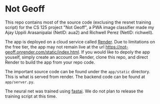 # Not Geoff

This repo contains most of the source code (exclusing the resnet training script) for the CS 125 project "Not Geoff", a PWA image classifier made my Ajay Uppili Arasanipalai (NetID: aua2) and Richwell Perez (NetID: richwell).

The app is deployed on a cloud service called [Render](https://render.com/). Due to limitations on the free tier, the app may not remain live at the url https://not-geoff.onrender.com/static/index.html. If you would like to depoly the app youself, simply create an account on Render, clone this repo, and direct Render to build the app from your repo code.

The important source code can be found under the `app/static` directory. This is what is served from render. The backend code can be found at `app/server.py`.

The neural net was trained using [fastai](https://docs.fast.ai/). We do not plan to release the training script at this time.
